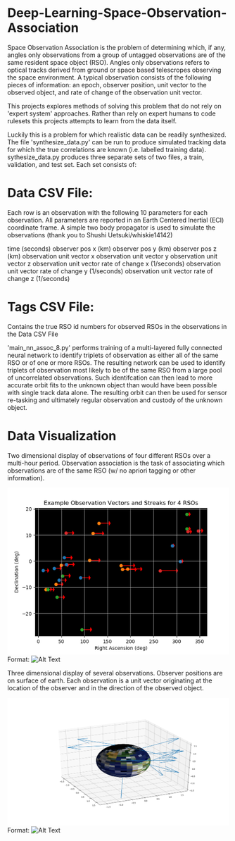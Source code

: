 # Deep-Learning-Space-Observation-Association

Space Observation Association is the problem of determining which, if any, angles only observations from a group of untagged observations are of the same resident space object (RSO).  Angles only observations refers to optical tracks derived from ground or space based telescropes observing the space environment.  A typical observation consists of the following pieces of information: an epoch, observer position, unit vector to the observed object, and rate of change of the observation unit vector. 

This projects explores methods of solving this problem that do not rely on 'expert system' approaches.  Rather than rely on expert humans to code rulesets this projects attempts to learn from the data itself.

Luckily this is a problem for which realistic data can be readily synthesized.  The file 'synthesize_data.py' can be run to produce simulated tracking data for which the true correlations are known (i.e. labelled training data).  sythesize_data.py produces three separate sets of two files, a train, validation, and test set.  Each set consists of:

# Data CSV File:  
Each row is an observation with the following 10 parameters for each observation.  All parameters are reported in an Earth Centered
Inertial (ECI) coordinate frame.  A simple two body propagator is used to simulate the observations (thank you to Shushi Uetsuki/whiskie14142)

time (seconds)
observer pos x (km)
observer pos y (km)
observer pos z (km)
observation unit vector x 
observation unit vector y 
observation unit vector z 
observation unit vector rate of change x (1/seconds)
observation unit vector rate of change y (1/seconds)
observation unit vector rate of change z (1/seconds)

# Tags CSV File: 
Contains the true RSO id numbers for observed RSOs in the observations in the Data CSV File

'main_nn_assoc_8.py' performs training of a multi-layered fully connected neural network to identify triplets of observation as either all of the same RSO or of one or more RSOs.  The resulting network can be used to identify triplets of observation most likely to be of the same RSO from a large pool of uncorrelated observations.  Such identifcation can then lead to more accurate orbit fits to the unknown object than would have been possible with single track data alone.  The resulting orbit can then be used for sensor re-tasking and ultimately regular observation and custody of the unknown object.

# Data Visualization

Two dimensional display of observations of four different RSOs over a multi-hour period.  Observation association is the task of associating which observations are of the same RSO (w/ no apriori tagging or other information).

![GitHub Logo](/resources/data_example_2D.png)
Format: ![Alt Text](url)

Three dimensional display of several observations.  Observer positions are on surface of earth.  Each observation is a unit vector originating at the location of the observer and in the direction of the observed object.

![GitHub Logo](/resources/data_example_3D.png)
Format: ![Alt Text](url)

